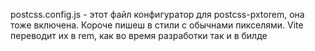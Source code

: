 postcss.config.js - этот файл конфигуратор для postcss-pxtorem, она тоже включена. Короче пишеш в стили с обычнами пикселями. Vite переводит их в rem, как во время разработки так и в билде
